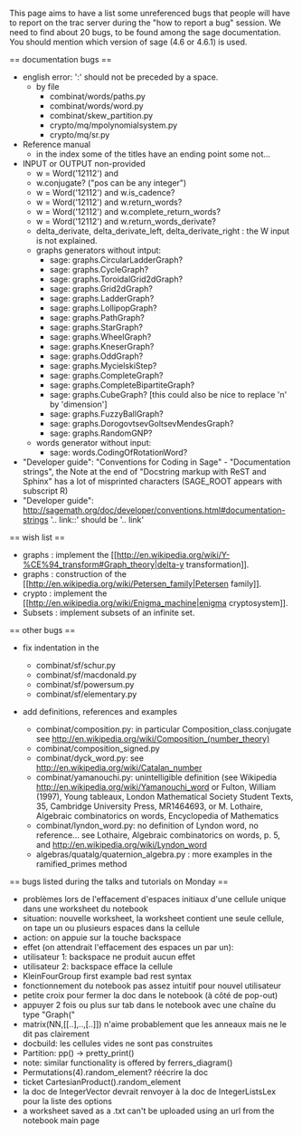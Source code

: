 This page aims to have a list some unreferenced bugs that people will have to report on the trac server during the "how to report a bug" session. We need to find about 20 bugs, to be found among the sage documentation. You should mention which version of sage (4.6 or 4.6.1) is used.




== documentation bugs ==
  * english error:  ':' should not be preceded by a space.
    * by file
      * combinat/words/paths.py
      * combinat/words/word.py
      * combinat/skew_partition.py
      * crypto/mq/mpolynomialsystem.py
      * crypto/mq/sr.py
  * Reference manual
    * in the index some of the titles have an ending point some not...
  * INPUT or OUTPUT non-provided
    *  w = Word('12112') and 
      * w.conjugate? ("pos can be any integer")
      *  w = Word('12112') and w.is_cadence? 
      *  w = Word('12112') and w.return_words?
      *  w = Word('12112') and w.complete_return_words?
      *  w = Word('12112') and w.return_words_derivate?
    * delta_derivate, delta_derivate_left, delta_derivate_right : the W input is not explained.
    * graphs generators without intput:
      * sage: graphs.CircularLadderGraph?
      * sage: graphs.CycleGraph?
      * sage: graphs.ToroidalGrid2dGraph?
      * sage: graphs.Grid2dGraph?
      * sage: graphs.LadderGraph?
      * sage: graphs.LollipopGraph?
      * sage: graphs.PathGraph?
      * sage: graphs.StarGraph?
      * sage: graphs.WheelGraph?
      * sage: graphs.KneserGraph?
      * sage: graphs.OddGraph?
      * sage: graphs.MycielskiStep?
      * sage: graphs.CompleteGraph?
      * sage: graphs.CompleteBipartiteGraph?
      * sage: graphs.CubeGraph? [this could also be nice to replace 'n' by 'dimension']
      * sage: graphs.FuzzyBallGraph?
      * sage: graphs.DorogovtsevGoltsevMendesGraph?
      * sage: graphs.RandomGNP?
    * words generator without input:
      * sage: words.CodingOfRotationWord?
  * "Developer guide": "Conventions for Coding in Sage" - "Documentation strings", the Note at the end of "Docstring markup with ReST and Sphinx" has a lot of misprinted characters (SAGE_ROOT appears with subscript R)
  * "Developer guide": http://sagemath.org/doc/developer/conventions.html#documentation-strings '.. link::' should be '.. link'










== wish list ==

  * graphs : implement the [[http://en.wikipedia.org/wiki/Y-%CE%94_transform#Graph_theory|delta-y transformation]].
  * graphs : construction of the [[http://en.wikipedia.org/wiki/Petersen_family|Petersen family]].
  * crypto : implement the [[http://en.wikipedia.org/wiki/Enigma_machine|enigma cryptosystem]].
  * Subsets : implement subsets of an infinite set. 


== other bugs ==
  * fix indentation in the 
    * combinat/sf/schur.py
    * combinat/sf/macdonald.py
    * combinat/sf/powersum.py
    * combinat/sf/elementary.py

 * add definitions, references and examples
   * combinat/composition.py: in particular Composition_class.conjugate see http://en.wikipedia.org/wiki/Composition_(number_theory)
   * combinat/composition_signed.py
   * combinat/dyck_word.py: see http://en.wikipedia.org/wiki/Catalan_number
   * combinat/yamanouchi.py: unintelligible definition (see Wikipedia http://en.wikipedia.org/wiki/Yamanouchi_word or Fulton, William (1997), Young tableaux, London Mathematical Society Student Texts, 35, Cambridge University Press, MR1464693, or M. Lothaire, Algebraic combinatorics on words, Encyclopedia of Mathematics 
   * combinat/lyndon_word.py: no definition of Lyndon word, no reference... see Lothaire, Algebraic combinatorics on words, p. 5, and http://en.wikipedia.org/wiki/Lyndon_word
   * algebras/quatalg/quaternion_algebra.py : more examples in the ramified_primes method

== bugs listed during the talks and tutorials on Monday ==

 * problèmes lors de l'effacement d'espaces initiaux d'une cellule unique dans une worksheet du notebook
  * situation: nouvelle worksheet, la worksheet contient une seule cellule, on tape un ou plusieurs espaces dans la cellule
  * action: on appuie sur la touche backspace
  * effet (on attendrait l'effacement des espaces un par un):
   * utilisateur 1: backspace ne produit aucun effet
   * utilisateur 2: backspace efface la cellule
 * KleinFourGroup first example bad rest syntax
 * fonctionnement du notebook pas assez intuitif pour nouvel utilisateur
 * petite croix pour fermer la doc dans le notebook (à côté de pop-out)
 * appuyer 2 fois ou plus sur tab dans le notebook avec une chaîne du type "Graph("
 * matrix(NN,[[..],..,[..]]) n'aime probablement que les anneaux mais ne le dit pas clairement
 * docbuild: les cellules vides ne sont pas construites
 * Partition: pp() -> pretty_print()
  * note: similar functionality is offered by ferrers_diagram()
 * Permutations(4).random_element? réécrire la doc
 * ticket CartesianProduct().random_element
 * la doc de IntegerVector devrait renvoyer à la doc de IntegerListsLex pour la liste des options
 * a worksheet saved as a .txt can't be uploaded using an url from the notebook main page

